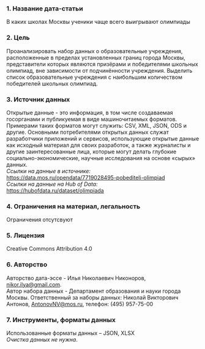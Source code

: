 ### 1. Название дата-статьи 
В каких школах Москвы ученики чаще всего выигрывают олимпиады    
### 2. Цель 
Проанализировать набор данных о образовательные учреждения, расположенные в пределах установленных границ города Москвы, представители которых являются призёрами и победителями школьных олимпиад, вне зависимости от подчинённости учреждения. Выделить список образовательные учреждения с наибольшим количеством победителей школьных олимпиад. 
### 3. Источник данных 
Открытые данные - это информация, в том числе создаваемая госорганами и публикуемая в виде машиночитаемых форматов. Примерами таких форматов могут служить: CSV, XML, JSON, ODS и другие.
Основными потребителями открытых данных служат разработчики приложений и сервисов, использующие открытые данные как исходный материал для своих разработок, а также журналисты и другие заинтересованные лица, которые могут делать глубокие социально-экономические, научные исследования на основе «сырых» данных.    
*Ссылки на данные в источнике:*    
https://data.mos.ru/opendata/7719028495-pobediteli-olimpiad    
*Ссылки на данные на Hub of Data:*    
https://hubofdata.ru/dataset/olimpiada    
### 4. Ограничения на материал, легальность    
Ограничения отсутсвуют 
### 5. Лицензия
Creative Commons Attribution 4.0
### 6. Авторство 
Авторство дата-эссе - Илья Николаевич Никоноров, nikor.ilya@gmail.com.    
Автор набора данных - Департамент образования и науки города Москвы. Ответственный за наборы данных: Николай Викторович Антонов, AntonovNV@mos.ru, телефон: (495) 957-75-00
### 7. Инструменты, форматы данных
Использованные форматы данных – JSON, XLSX    
*Очистка данных не нужна*.
